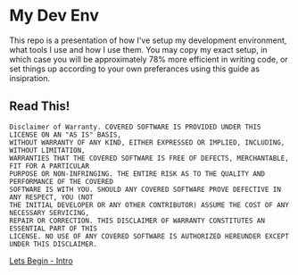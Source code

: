 # My Dev Env

This repo is a presentation of how I've setup my development environment, what tools I use and how I use them. You may copy my exact setup, in which case you will be approximately 78% more efficient in writing code, or set things up according to your own preferances using this guide as insipration.

## Read This!
```
Disclaimer of Warranty. COVERED SOFTWARE IS PROVIDED UNDER THIS LICENSE ON AN "AS IS" BASIS, 
WITHOUT WARRANTY OF ANY KIND, EITHER EXPRESSED OR IMPLIED, INCLUDING, WITHOUT LIMITATION, 
WARRANTIES THAT THE COVERED SOFTWARE IS FREE OF DEFECTS, MERCHANTABLE, FIT FOR A PARTICULAR 
PURPOSE OR NON-INFRINGING. THE ENTIRE RISK AS TO THE QUALITY AND PERFORMANCE OF THE COVERED 
SOFTWARE IS WITH YOU. SHOULD ANY COVERED SOFTWARE PROVE DEFECTIVE IN ANY RESPECT, YOU (NOT
THE INITIAL DEVELOPER OR ANY OTHER CONTRIBUTOR) ASSUME THE COST OF ANY NECESSARY SERVICING, 
REPAIR OR CORRECTION. THIS DISCLAIMER OF WARRANTY CONSTITUTES AN ESSENTIAL PART OF THIS
LICENSE. NO USE OF ANY COVERED SOFTWARE IS AUTHORIZED HEREUNDER EXCEPT UNDER THIS DISCLAIMER.
```

[Lets Begin - Intro](00-intro.md)